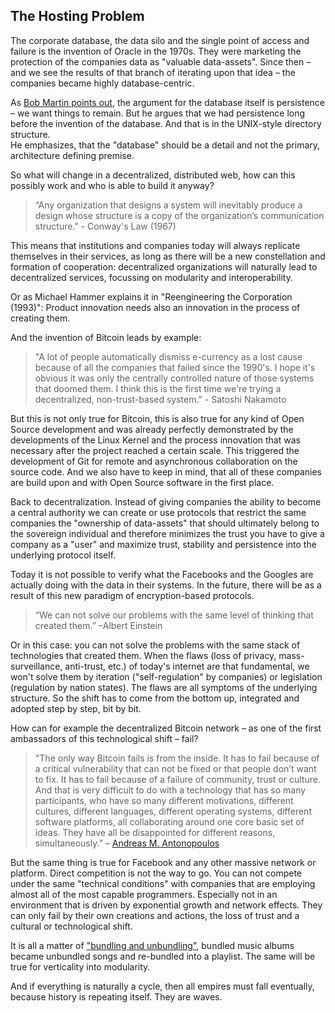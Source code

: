 ## The Hosting Problem

The corporate database, the data silo and the single point of access and failure is the invention of Oracle in the 1970s. They were marketing the protection of the companies data as "valuable data-assets". Since then – and we see the results of that branch of iterating upon that idea – the companies became highly database-centric.

As [Bob Martin points out](https://youtu.be/o_TH-Y78tt4?t=2566), the argument for the database itself is persistence – we want things to remain. But he argues that we had persistence long before the invention of the database. And that is in the UNIX-style directory structure.   
He emphasizes, that the "database" should be a detail and not the primary, architecture defining premise.

So what will change in a decentralized, distributed web, how can this possibly work and who is able to build it anyway?

> “Any organization that designs a system will inevitably produce a design whose structure is a copy of the organization’s communication structure.” - Conway's Law (1967)

This means that institutions and companies today will always replicate themselves in their services, as long as there will be a new constellation and formation of cooperation: decentralized organizations will naturally lead to decentralized services, focussing on modularity and interoperability.

Or as Michael Hammer explains it in "Reengineering the Corporation (1993)": Product innovation needs also an innovation in the process of creating them.

And the invention of Bitcoin leads by example:

>"A lot of people automatically dismiss e-currency as a lost cause because of all the companies that failed since the 1990's. I hope it's obvious it was only the centrally controlled nature of those systems that doomed them. I think this is the first time we're trying a decentralized, non-trust-based system." - Satoshi Nakamoto

But this is not only true for Bitcoin, this is also true for any kind of Open Source development and was already perfectly demonstrated by the developments of the Linux Kernel and the process innovation that was necessary after the project reached a certain scale. This triggered the development of Git for remote and asynchronous collaboration on the source code. And we also have to keep in mind, that all of these companies are build upon and with Open Source software in the first place.

Back to decentralization. Instead of giving companies the ability to become a central authority we can create or use protocols that restrict the same companies the "ownership of data-assets" that should ultimately belong to the sovereign individual and therefore minimizes the trust you have to give a company as a "user" and maximize trust, stability and persistence into the underlying protocol itself.

Today it is not possible to verify what the Facebooks and the Googles are actually doing with the data in their systems. In the future, there will be as a result of this new paradigm of encryption-based protocols.

>“We can not solve our problems with the same level of thinking that created them.” –Albert Einstein

Or in this case: you can not solve the problems with the same stack of technologies that created them. When the flaws (loss of privacy, mass-surveillance, anti-trust, etc.) of today's internet are that fundamental, we won't solve them by iteration ("self-regulation" by companies) or legislation (regulation by nation states). The flaws are all symptoms of the underlying structure. So the shift has to come from the bottom up, integrated and adopted step by step, bit by bit.

How can for example the decentralized Bitcoin network – as one of the first ambassadors of this technological shift – fail?

> "The only way Bitcoin fails is from the inside. It has to fail because of a critical vulnerability that can not be fixed or that people don’t want to fix. It has to fail because of a failure of community, trust or culture. And that is very difficult to do with a technology that has so many participants, who have so many different motivations, different cultures, different languages, different operating systems, different software platforms, all collaborating around one core basic set of ideas. They have all be disappointed for different reasons, simultaneously.” – [Andreas M. Antonopoulos](https://youtu.be/p0ftZgCEZos?t=1837)

But the same thing is true for Facebook and any other massive network or platform. Direct competition is not the way to go. You can not compete under the same "technical conditions" with companies that are employing almost all of the most capable programmers. Especially not in an environment that is driven by exponential growth and network effects.
They can only fail by their own creations and actions, the loss of trust and a cultural or technological shift.

It is all a matter of ["bundling and unbundling"](https://web.archive.org/web/20190904214835/https://hbr.org/2014/06/how-to-succeed-in-business-by-bundling-and-unbundling), bundled music albums became unbundled songs and re-bundled into a playlist. The same will be true for verticality into modularity.

And if everything is naturally a cycle, then all empires must fall eventually, because history is repeating itself. They are waves.

